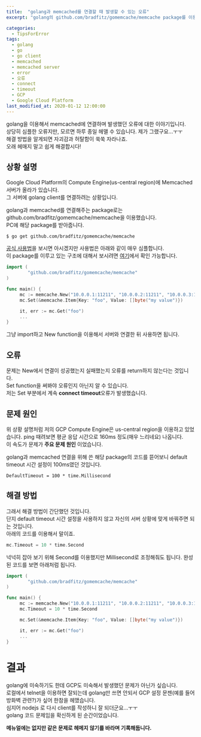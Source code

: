```yaml
---
title:  "golang과 memcached를 연결할 때 발생할 수 있는 오류"
excerpt: "golang의 github.com/bradfitz/gomemcache/memcache package를 이용하여 memcached에 연결했을 때 쉽게 발생하지만 모르면 해결할 수 없는 오류"

categories:
  - TipsForError
tags:
  - golang
  - go
  - go client
  - memcached
  - memcached server
  - error
  - 오류
  - connect
  - timeout
  - GCP
  - Google Cloud Platform
last_modified_at: 2020-01-12 12:00:00
---
```

golang을 이용해서 memcached에 연결하며 발생했던 오류에 대한 이야기입니다.  
상당히 심플한 오류지만, 모르면 하루 종일 헤맬 수 있습니다. 제가 그랬구요...ㅜㅜ  
해결 방법을 알게되면 자괴감과 허탈함이 쑥쑥 자라나죠.  
오래 헤매지 말고 쉽게 해결합시다!

## 상황 설명
Google Cloud Platform의 Compute Engine(us-central region)에 Memcached 서버가 올라가 있습니다.  
그 서버에 golang client를 연결하려는 상황입니다.

golang과 memcached를 연결해주는 package로는 github.com/bradfitz/gomemcache/memcache을 이용했습니다.  
PC에 해당 package를 받아줍니다.
```
$ go get github.com/bradfitz/gomemcache/memcache
```

[공식 사용법](https://github.com/bradfitz/gomemcache)을 보시면 아시겠지만 사용법은 아래와 같이 매우 심플합니다.  
이 package를 이루고 있는 구조에 대해서 보시려면 [여기](https://godoc.org/github.com/bradfitz/gomemcache/memcache#Client.Add)에서 확인 가능합니다.
```go
import (
        "github.com/bradfitz/gomemcache/memcache"
)

func main() {
     mc := memcache.New("10.0.0.1:11211", "10.0.0.2:11211", "10.0.0.3:11212")
     mc.Set(&memcache.Item{Key: "foo", Value: []byte("my value")})

     it, err := mc.Get("foo")
     ...
}
```
그냥 import하고 New function을 이용해서 서버와 연결한 뒤 사용하면 됩니다.  


## 오류
문제는 New에서 연결이 성공했는지 실패했는지 오류를 return하지 않는다는 것입니다.  
Set function을 써봐야 오류인지 아닌지 알 수 있습니다.  
저는 Set 부분에서 계속 **connect timeout**오류가 발생했습니다.

## 문제 원인
위 상황 설명처럼 저의 GCP Compute Engine은 us-central region을 이용하고 있었습니다.
ping 때려보면 평균 응답 시간으로 160ms 정도(매우 느리네요) 나옵니다.  
이 속도가 문제가 **주요 문제 원인** 이었습니다.  

golang과 memcached 연결을 위해 쓴 해당 package의 코드를 뜯어보니 default timeout 시간 설정이 100ms였던 것입니다.
```
DefaultTimeout = 100 * time.Millisecond
```

## 해결 방법
그래서 해결 방법이 간단했던 것입니다.  
단지 default timeout 시간 설정을 사용하지 않고 자신의 서버 상황에 맞게 바꿔주면 되는 것입니다.  
아래의 코드를 이용해서 말이죠.
```go
mc.Timeout = 10 * time.Second
```
넉넉히 잡아 보기 위해 Second를 이용했지만 Millisecond로 조정해줘도 됩니다.
완성된 코드를 보면 아래처럼 됩니다.
```go
import (
        "github.com/bradfitz/gomemcache/memcache"
)

func main() {
     mc := memcache.New("10.0.0.1:11211", "10.0.0.2:11211", "10.0.0.3:11212")
     mc.Timeout = 10 * time.Second

     mc.Set(&memcache.Item{Key: "foo", Value: []byte("my value")})

     it, err := mc.Get("foo")
     ...
}
```

# 결과
golang에 미숙하기도 한데 GCP도 미숙해서 발생했던 문제가 아닌가 싶습니다.  
로컬에서 telnet을 이용하면 잘되는데 golang만 쓰면 안되서 GCP 설정 문젠(예를 들어 방화벽 관련?)가 싶어 한참을 헤맸습니다.  
심지어 nodejs 로 다시 client를 작성하니 잘 되더군요...ㅜㅜ  
golang 코드 문제임을 확신하게 된 순간이었습니다.  

**메뉴얼에는 없지만 같은 문제로 헤메지 않기를 바라며 기록해둡니다.**